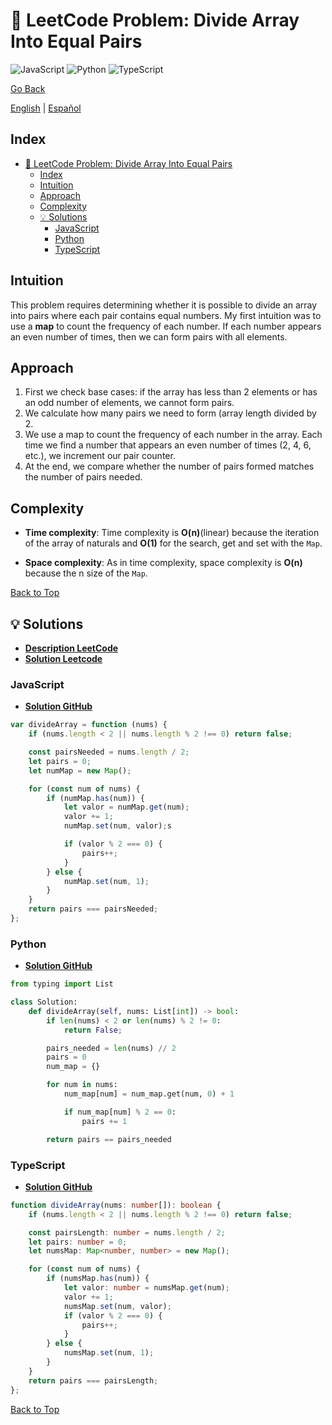 # 🤔 LeetCode Problem: Divide Array Into Equal Pairs

![JavaScript](https://img.shields.io/badge/JavaScript-F7DF1E?logo=javascript&logoColor=black)
![Python](https://img.shields.io/badge/Python-3776AB?logo=python&logoColor=white)
![TypeScript](https://img.shields.io/badge/TypeScript-3178C6?logo=typescript&logoColor=white)

[Go Back](../README.md)

[English](./2206.DivideArrayIntoEqualPairs.md) | [Español](./2206.DivideArrayIntoEqualPairs-es.md)

## Index

- [🤔 LeetCode Problem: Divide Array Into Equal Pairs](#-leetcode-problem-divide-array-into-equal-pairs)
  - [Index](#index)
  - [Intuition](#intuition)
  - [Approach](#approach)
  - [Complexity](#complexity)
  - [💡 Solutions](#-solutions)
    - [JavaScript](#javascript)
    - [Python](#python)
    - [TypeScript](#typescript)

## Intuition

This problem requires determining whether it is possible to divide an array into pairs where each pair contains equal numbers. My first intuition was to use a **map** to count the frequency of each number. If each number appears an even number of times, then we can form pairs with all elements.

## Approach

1. First we check base cases: if the array has less than 2 elements or has an odd number of elements, we cannot form pairs.
2. We calculate how many pairs we need to form (array length divided by 2.
3. We use a map to count the frequency of each number in the array.
Each time we find a number that appears an even number of times (2, 4, 6, etc.), we increment our pair counter.
4. At the end, we compare whether the number of pairs formed matches the number of pairs needed.

## Complexity

- **Time complexity**:
Time complexity is **O(n)**(linear) because the iteration of the array of naturals and **O(1)** for the search, get and set with the `Map`.

- **Space complexity**:
As in time complexity, space complexity is **O(n)** because the n size of the `Map`.

[Back to Top](#index)

## 💡 Solutions

- **[Description LeetCode](https://leetcode.com/problems/divide-array-into-equal-pairs/description/)**
- **[Solution Leetcode](https://leetcode.com/problems/divide-array-into-equal-pairs/solutions/6548635/solution-by-danielpaez-dev-r53t/)**

### JavaScript

- **[Solution GitHub](../solutions/JavaScript/2206.DivideArrayIntoEqualPairs.js)**

```javascript
var divideArray = function (nums) {
    if (nums.length < 2 || nums.length % 2 !== 0) return false;

    const pairsNeeded = nums.length / 2;
    let pairs = 0;
    let numMap = new Map();

    for (const num of nums) {
        if (numMap.has(num)) {
            let valor = numMap.get(num);
            valor += 1;
            numMap.set(num, valor);s

            if (valor % 2 === 0) {
                pairs++;
            }
        } else {
            numMap.set(num, 1);
        }
    }
    return pairs === pairsNeeded;
};
```

### Python

- **[Solution GitHub](../solutions/Python/2206.DivideArrayIntoEqualPairs..py)**

```python
from typing import List

class Solution:
    def divideArray(self, nums: List[int]) -> bool:
        if len(nums) < 2 or len(nums) % 2 != 0:
            return False;

        pairs_needed = len(nums) // 2
        pairs = 0
        num_map = {}

        for num in nums:
            num_map[num] = num_map.get(num, 0) + 1

            if num_map[num] % 2 == 0:
                pairs += 1

        return pairs == pairs_needed

```

### TypeScript

- **[Solution GitHub](../solutions/TypeScript/2206.DivideArrayIntoEqualPairs.ts)**

```typescript
function divideArray(nums: number[]): boolean {
    if (nums.length < 2 || nums.length % 2 !== 0) return false;

    const pairsLength: number = nums.length / 2;
    let pairs: number = 0;
    let numsMap: Map<number, number> = new Map();

    for (const num of nums) {
        if (numsMap.has(num)) {
            let valor: number = numsMap.get(num);
            valor += 1;
            numsMap.set(num, valor);
            if (valor % 2 === 0) {
                pairs++;
            }
        } else {
            numsMap.set(num, 1);
        }
    }
    return pairs === pairsLength;
};
```

[Back to Top](#index)
